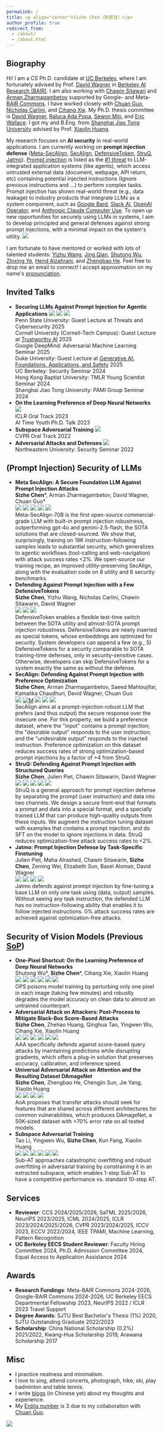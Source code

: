 ```yaml
---
permalink: /
title: <p align="center">Sizhe Chen（陈思哲）</p>
author_profile: true
redirect_from: 
  - /about/
  - /about.html
---
```

  
Biography
------
Hi! I am a CS Ph.D. candidate at [UC Berkeley](https://eecs.berkeley.edu), where I am fortunately advised by Prof. [David Wagner](https://people.eecs.berkeley.edu/~daw) in [Berkeley AI Research (BAIR)](https://bair.berkeley.edu). I am also working with [Chawin Sitawari](https://chawins.github.io) and [Arman Zharmagambetov](https://arman-z.github.io) supported by Google- and Meta-[BAIR Commons](https://bcommons.berkeley.edu/home). I have worked closely with [Chuan Guo](https://sites.google.com/view/chuanguo), [Nicholas Carlini](https://nicholas.carlini.com), and [Cihang Xie](https://cihangxie.github.io). My Ph.D. thesis committee is [David Wagner](https://people.eecs.berkeley.edu/~daw), [Raluca Ada Popa](https://people.eecs.berkeley.edu/~raluca), [Sewon Min](https://www.sewonmin.com), and [Eric Wallace](https://www.ericswallace.com). I got my and B.Eng. from [Shanghai Jiao Tong University](http://en.sjtu.edu.cn) advised by Prof. [Xiaolin Huang](http://www.pami.sjtu.edu.cn/en/xiaolin).

My research focuses on **AI security** in real-world applications. I am currently working on **prompt injection defense** ([Meta-SecAlign](https://arxiv.org/pdf/2507.02735), [SecAlign](https://arxiv.org/pdf/2410.05451), [DefensiveToken](https://arxiv.org/pdf/2507.07974), [StruQ](http://arxiv.org/pdf/2402.06363), [Jatmo](https://arxiv.org/pdf/2312.17673)). [Prompt injection](https://www.ibm.com/topics/prompt-injection) is listed as the [#1 threat](https://owasp.org/www-project-top-10-for-large-language-model-applications) to LLM-integrated application systems (like agents), which access untrusted external data (document, webpage, API return, etc) containing potential injected instructions (Ignore previous instructions and ...) to perform complex tasks. Prompt injection has shown real-world threat (e.g., data leakage) to industry products that integrate LLMs as a system component, such as [Google Bard](https://embracethered.com/blog/posts/2023/google-bard-data-exfiltration/), [Slack AI](https://promptarmor.substack.com/p/data-exfiltration-from-slack-ai-via), [OpenAI Operator](https://embracethered.com/blog/posts/2025/chatgpt-operator-prompt-injection-exploits), and [Anthropic Claude Computer Use](https://embracethered.com/blog/posts/2024/claude-computer-use-c2-the-zombais-are-coming). To open up new opportunities for securely using LLMs in systems, I aim to develop principled and general defenses against strong prompt injections, with a minimal impact on the system's utility. <a href='https://scholar.google.com/citations?user=lp5ujPsAAAAJ&hl=en'><img src="https://img.shields.io/endpoint?url=https://raw.githubusercontent.com/Sizhe-Chen/Sizhe-Chen.github.io/google-scholar-stats/gs_data_shieldsio.json&labelColor=f6f6f6&color=9cf&style=flat&label=citations"></a>

I am fortunate to have mentored or worked with lots of talented students: [Yizhu Wang](https://yizhu-joy.github.io), [Jing Qian](https://jing-qian-98.github.io), [Shutong Wu](https://cychomatica.github.io), [Zhixing Ye](https://ieeexplore.ieee.org/author/37089933329), [Hend Alzahrani](https://sa.linkedin.com/in/hend-alzahrani), and [Zhengbao He](https://openreview.net/profile?id=~Zhengbao_He1). Feel free to drop me an email to connect! I accept approximation on my name's [pronunciation](https://www.chinesenametools.com/meaning/result?first_name=%E6%80%9D%E5%93%B2).

Invited Talks
------
+ **Securing LLMs Against Prompt Injection for Agentic Applications** [![](https://img.shields.io/badge/Talk-edca82)](https://docs.google.com/document/d/1pip5y_HGU4qjN0K6NEFuI379RPdL9T6o/edit?usp=sharing) [![](https://img.shields.io/badge/Slides-f47a60)](https://drive.google.com/file/d/1Xy_njupWCAN56NMsQV22hD7uShg5oBP8/view?usp=sharing) [![](https://img.shields.io/badge/Media-75291c)](https://bair.berkeley.edu/blog/2025/04/11/prompt-injection-defense) <br/> Penn State University: Guest Lecture at Threats and Cybersecurity 2025 <br/> Cornell University (Cornell-Tech Campus): Guest Lecture at [Trustworthy AI](https://trustworthy-ai-2025.github.io/) 2025 <br/> Google DeepMind: Adversarial Machine Learning Seminar 2025 <br/> Duke University: Guest Lecture at [Generative AI: Foundations, Applications, and Safety](https://ece590-genai.github.io) 2025 <br/> UC Berkeley: Security Seminar 2024 <br/> Hong Kong Baptist University: TMLR Young Scientist Seminar 2024 <br/> Shanghai Jiao Tong University: PAMI Group Seminar 2024
+ **On the Learning Preference of Deep Neural Networks** [![](https://img.shields.io/badge/Slides-f47a60)](https://drive.google.com/file/d/11G7gn0-_sAsLTc5vKi6econZlCZdR0Kg/view?usp=sharing) <br/> ICLR Oral Track 2023 <br/> AI Time Youth Ph.D. Talk 2023
+ **Subspace Adversarial Training** [![](https://img.shields.io/badge/Slides-f47a60)](https://drive.google.com/file/d/1NaF_bZkrPvfsScLfVcjPqcPVQ3CW8hoK/view?usp=sharing) <br/> CVPR Oral Track 2022
+ **Adversarial Attacks and Defenses** [![](https://img.shields.io/badge/Slides-f47a60)](https://drive.google.com/file/d/1i6CIrdynqdidqgoTACkSmJEVQm7xRT0S/view?usp=sharing) <br/> Northeastern University: Security Seminar 2022

(Prompt Injection) Security of LLMs
------
+ **Meta SecAlign: A Secure Foundation LLM Against Prompt Injection Attacks** <br/> **Sizhe Chen**\*, Arman Zharmagambetov, David Wagner, Chuan Guo\* <br/> [![](https://img.shields.io/badge/Paper-a8c66c)](https://arxiv.org/pdf/2507.02735) [![](https://img.shields.io/badge/Meta%20SecAlign-8B-FFD21E)](https://huggingface.co/facebook/Meta-SecAlign-8B) [![](https://img.shields.io/badge/Meta%20SecAlign-70B-FFD21E)](https://huggingface.co/facebook/Meta-SecAlign-70B) [![](https://img.shields.io/badge/Poster-1b6535)](https://drive.google.com/file/d/1JbbgKPQVQ-Pa5LVYWyR4Eo5ckNyrZiPw/view?usp=sharing) [![](https://img.shields.io/badge/Code-4d5198)](https://github.com/facebookresearch/Meta_SecAlign) <br/> 
Meta-SecAlign-70B is the first open-source commercial-grade LLM with built-in prompt injection robustness, outperforming gpt-4o and gemini-2.5-flash, the SOTA solutions that are closed-sourced. We show that, surprisingly, training on 19K instruction-following samples leads to substantial security, which generalizes to agentic workflows (tool-calling and web-navigation) with attack success rates <2%. We open-source our training recipe, an improved utility-preserving SecAlign, along with the evaluation code on 8 utility and 6 security benchmarks.
+ **Defending Against Prompt Injection with a Few DefensiveTokens** <br/> **Sizhe Chen**, Yizhu Wang, Nicholas Carlini, Chawin Sitawarin, David Wagner <br/> [![](https://img.shields.io/badge/AISec%20Spotlight-2025-e1dd72)](https://arxiv.org/abs/2507.07974) [![](https://img.shields.io/badge/Paper-a8c66c)](https://arxiv.org/pdf/2507.07974) [![](https://img.shields.io/badge/Code-4d5198)](https://github.com/Sizhe-Chen/DefensiveToken) <br/>
DefensiveToken enables a flexible test-time switch between the SOTA utility and almost-SOTA prompt injection robustness. DefensiveTokens are newly inserted as special tokens, whose embeddings are optimized for security. System developers can append a few (e.g., 5) DefensiveTokens for a security comparable to SOTA training-time defenses, only in security-sensitive cases. Otherwise, developers can skip DefensiveTokens for a system exactly the same as without the defense.
+ **SecAlign: Defending Against Prompt Injection with Preference Optimization** <br/> **Sizhe Chen**, Arman Zharmagambetov, Saeed Mahloujifar, Kamalika Chaudhuri, David Wagner, Chuan Guo <br/> [![](https://img.shields.io/badge/CCS-2025-e1dd72)](http://arxiv.org/abs/2410.05451) [![M](https://img.shields.io/badge/Paper-a8c66c)](https://arxiv.org/pdf/2410.05451) [![](https://img.shields.io/badge/Website-097770)](https://sizhe-chen.github.io/SecAlign-Website) [![](https://img.shields.io/badge/Poster-1b6535)](https://drive.google.com/file/d/1-HFnET2azKniaS4k5dvgVwoRLa4Eg584/view?usp=sharing) [![](https://img.shields.io/badge/Code-4d5198)](https://github.com/facebookresearch/SecAlign) <br/> SecAlign aims at a prompt-injection-robust LLM that prefers (and thus output) the secure response over the insecure one. For this property, we build a preference dataset, where the "input" contains a prompt injection; the "desirable output" responds to the user instruction; and the "undesirable output" responds to the injected instruction. Preference optimization on this dataset reduces success rates of strong optimization-based prompt injections by a factor of >4 from StruQ.
+ **StruQ: Defending Against Prompt Injection with Structured Queries** <br/> **Sizhe Chen**, Julien Piet, Chawin Sitawarin, David Wagner <br/> [![](https://img.shields.io/badge/USENIX%20Security-2025-e1dd72)](https://www.usenix.org/system/files/usenixsecurity25-chen-sizhe.pdf) [![](https://img.shields.io/badge/Paper-a8c66c)](http://arxiv.org/pdf/2402.06363)  [![](https://img.shields.io/badge/Website-097770)](https://sizhe-chen.github.io/StruQ-Website) [![](https://img.shields.io/badge/Poster-1b6535)](https://drive.google.com/file/d/1UUz4t43sGqFOPZqNxf8izR--iLAl16QX/view?usp=sharing) [![](https://img.shields.io/badge/Code-4d5198)](https://github.com/Sizhe-Chen/StruQ) <br/> StruQ is a general approach for prompt injection defense by separating the prompt (user instruction) and data into two channels. We design a secure front-end that formats a prompt and data into a special format, and a specially trained LLM that can produce high-quality outputs from these inputs. We augment the instruction tuning dataset with examples that contains a prompt injection, and do SFT on the model to ignore injections in data. StruQ reduces optimization-free attack success rates to <2%.
+ **Jatmo: Prompt Injection Defense by Task-Specific Finetuning** <br/> Julien Piet, Maha Alrashed, Chawin Sitawarin, **Sizhe Chen**, Zeming Wei, Elizabeth Sun, Basel Alomair, David Wagner <br/> [![](https://img.shields.io/badge/ESORICS-2024-e1dd72)](https://dl.acm.org/doi/abs/10.1007/978-3-031-70879-4_6) [![](https://img.shields.io/badge/Paper-a8c66c)](https://arxiv.org/pdf/2312.17673) [![](https://img.shields.io/badge/Slides-f47a60)](https://drive.google.com/file/d/1dz23r986NxCFWXYuIMBQvHZ4Eg4liq_o/view?usp=sharing) [![](https://img.shields.io/badge/Code-4d5198)](https://github.com/wagner-group/prompt-injection-defense) <br/> Jatmo defends against prompt injection by fine-tuning a base LLM on only one task using (data, output) samples. Without seeing any task instruction, the defended LLM has no instruction-following ability that enables it to follow injected instructions. 0% attack success rates are achieved against optimization-free attacks.

Security of Vision Models (Previous [SoP](https://drive.google.com/file/d/1nmocMJFOmw_5_N1roe96Vszhhg7zhaZS/view?usp=sharing))
------
+ **One-Pixel Shortcut: On the Learning Preference of Deep Neural Networks** <br/> Shutong Wu\*, **Sizhe Chen**\*, Cihang Xie, Xiaolin Huang <br/> [![](https://img.shields.io/badge/ICLR%20Spotlight-2023-e1dd72)](https://openreview.net/forum?id=p7G8t5FVn2h) [![](https://img.shields.io/badge/Paper-a8c66c)](https://arxiv.org/pdf/2205.12141)  [![](https://img.shields.io/badge/Poster-1b6535)](https://drive.google.com/file/d/1p5SSuoGPcQCMul9N7pmp_1ON_xupKeoD/view?usp=sharing) [![](https://img.shields.io/badge/Talk-edca82)](https://iclr.cc/virtual/2023/oral/12603) [![](https://img.shields.io/badge/Slides-f47a60)](https://drive.google.com/file/d/1maneRbPHAbKd8-toYXnAcpqabNhciOEK/view?usp=sharing) [![](https://img.shields.io/badge/Code-4d5198)](https://github.com/cychomatica/One-Pixel-Shotcut) <br/> OPS poisons model training by perturbing only one pixel in each image (taking few minutes) and robustly degrades the model accuracy on clean data to almost an untrained counterpart. 
+ **Adversarial Attack on Attackers: Post-Process to Mitigate Black-Box Score-Based Attacks** <br/> **Sizhe Chen**, Zhehao Huang, Qinghua Tao, Yingwen Wu, Cihang Xie, Xiaolin Huang <br/> [![](https://img.shields.io/badge/NeurIPS-2022-e1dd72)](https://openreview.net/forum?id=7hhH95QKKDX) [![](https://img.shields.io/badge/Paper-a8c66c)](https://arxiv.org/pdf/2205.12134)  [![](https://img.shields.io/badge/Poster-1b6535)](https://drive.google.com/file/d/1DaVrjP0uTaolardNIYQDNO9z9NsH7ziM/view?usp=sharing) [![](https://img.shields.io/badge/Talk-edca82)](https://drive.google.com/file/d/1e7tsEvbT10R750eldANDAlLRxqwT2pgg/view?usp=sharing) [![](https://img.shields.io/badge/Slides-f47a60)](https://drive.google.com/file/d/1oexH2EjV0k9tBNOHkesHD9lIJlQKoE1o/view?usp=sharing) [![](https://img.shields.io/badge/Code-4d5198)](https://github.com/Sizhe-Chen/AAA) <br/> AAA specifically defends against score-based query attacks by maintaining predictions while disrupting gradients, which offers a plug-in solution that preserves accuracy, calibration, and inference speed.
+ **Universal Adversarial Attack on Attention and the Resulting Dataset DAmageNet** <br/> **Sizhe Chen**, Zhengbao He, Chengjin Sun, Jie Yang, Xiaolin Huang <br/> [![](https://img.shields.io/badge/IEEE%20TPAMI-2022-e1dd72)](https://ieeexplore.ieee.org/document/9238430) [![](https://img.shields.io/badge/Paper-a8c66c)](https://arxiv.org/pdf/2001.06325) [![](https://img.shields.io/badge/Slides-f47a60)](https://drive.google.com/file/d/1KkcXy5No_hQ7wiqN5aawTpoBkms2jAy3/view?usp=sharing) [![](https://img.shields.io/badge/Code-4d5198)](https://github.com/Sizhe-Chen/DAmageNet) <br/> AoA proposes that transfer attacks should seek for features that are shared across different architectures for common vulnerabilities, which produces DAmageNet, a 50K-sized dataset with >70% error rate on all tested models.
+ **Subspace Adversarial Training** <br/> Tao Li, Yingwen Wu, **Sizhe Chen**, Kun Fang, Xiaolin Huang <br/> [![](https://img.shields.io/badge/CVPR%20Oral-2022-e1dd72)](https://openaccess.thecvf.com/content/CVPR2022/html/Li_Subspace_Adversarial_Training_CVPR_2022_paper) [![](https://img.shields.io/badge/Paper-a8c66c)](https://arxiv.org/pdf/2111.12229)  [![](https://img.shields.io/badge/Poster-1b6535)](https://drive.google.com/file/d/1AMKDIKvcaOmG1Y-p9aWDsoJzhOrrsFv3/view?usp=sharing) [![](https://img.shields.io/badge/Talk-edca82)](https://drive.google.com/file/d/1NCwOfILYPF6SOudDrHp4t9Q1lu-BfPFf/view?usp=sharing) [![](https://img.shields.io/badge/Slides-f47a60)](https://drive.google.com/file/d/1NaF_bZkrPvfsScLfVcjPqcPVQ3CW8hoK/view?usp=sharing) [![](https://img.shields.io/badge/Code-4d5198)](https://github.com/nblt/Sub-AT) <br/> Sub-AT approaches catastrophic overfitting and robust overfitting in adversarial training by constraining it in an extracted subspace, which enables 1-step Sub-AT to have a competitive performance vs. standard 10-step AT.

Services
------
+ **Reviewer**: CCS 2024/2025/2026, SaTML 2025/2026, NeurIPS 2023/2025, ICML 2024/2025, ICLR 2023/2024/2025/2026, CVPR 2023/2024/2025, ICCV 2023, ECCV 2022/2024, IEEE TPAMI, Machine Learning, Pattern Recognition
+ **UC Berkeley EECS Student Reviewer**: Faculty Hiring Committee 2024, Ph.D. Admission Committee 2024, Equal Access to Application Assistance 2024

Awards
------
+ **Research Fundings**: Meta-BAIR Commons 2024-2026, Google-BAIR Commons 2024-2026, UC Berkeley EECS Departmental Fellowship 2023, NeurIPS 2022 / ICLR 2023 Travel Support
+ **Degree Awards**: SJTU Best Bachelor's Thesis (1%) 2020, SJTU Outstanding Graduate 2022/2023
+ **Scholarship**: China National Scholarship (0.2%) 2021/2022, Kwang-Hua Scholarship 2019, Arawana Scholarship 2017

Misc
------
+ I practice neatness and minimalism.
+ I love to sing, attend concerts, photograph, hike, ski, play badminton and table tennis.
+ I write [blogs](http://xhslink.com/5JP3XI) (in Chinese yet) about my thoughts and experience.
+ My [Erdös number](https://en.wikipedia.org/wiki/Erd%C5%91s_number) is 3 due to my collaboration with [Chuan Guo](https://sites.google.com/view/chuanguo). <br/>

<html>
<head>
<meta name="viewport" content="width=device-width, initial-scale=1">
<style>
* {
  box-sizing: border-box;
}

.column {
  float: left;
  width: 60%;
  padding: 5px;
}

.column2 {
  float: left;
  width: 40%;
  padding: 5px;
}

.row:after {
  content: "";
  display: table;
  clear: both;
}
</style>
</head>
<body> 

<div class="row">
  <div class="column" style="">
    <img src="https://github.com/Sizhe-Chen/Sizhe-Chen.github.io/blob/master/images/piano.jpg?raw=true"/>
  </div>
  <div class="column2" style="">
    <script type="text/javascript" id="clstr_globe" src="//clustrmaps.com/globe.js?d=RDdNMEkPYOvHnn4Mr-0kAnakB8Z_o6113sJcvEWqA_4"></script>
  </div>
</div>

</body>
</html>
